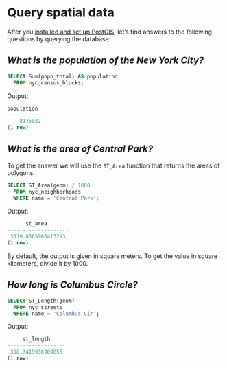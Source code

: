 # Query spatial data

After you [installed and set up PostGIS](postgis-deploy.md), let’s find answers to the following questions by querying the database:

## *What is the population of the New York City?*

```sql
SELECT Sum(popn_total) AS population
  FROM nyc_census_blocks;
```

Output:

```{.sql .no-copy}
population
------------
    8175032
(1 row)
```

## *What is the area of Central Park?*

To get the answer we will use the `ST_Area` function that returns the areas of polygons.

```sql
SELECT ST_Area(geom) / 1000
  FROM nyc_neighborhoods
  WHERE name = 'Central Park';
```

Output:

```{.sql .no-copy}
      st_area
--------------------
 3519.8365965413293
(1 row)
```

By default, the output is given in square meters. To get the value in square kilometers, divide it by 1000.

## *How long is Columbus Circle?*

```sql
SELECT ST_Length(geom)
  FROM nyc_streets
  WHERE name = 'Columbus Cir';
```

Output:

```{.sql .no-copy}
     st_length
-------------------
 308.3419936909855
(1 row)
``` 